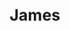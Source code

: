 ---
layout: post
category: ebay_photo
album: ebay
title: James
message: 偷拍同事的萌照 不要被他发现。。
smallImage: /images/ebay/9small.jpg
largeImage: /images/ebay/9large.jpg
---